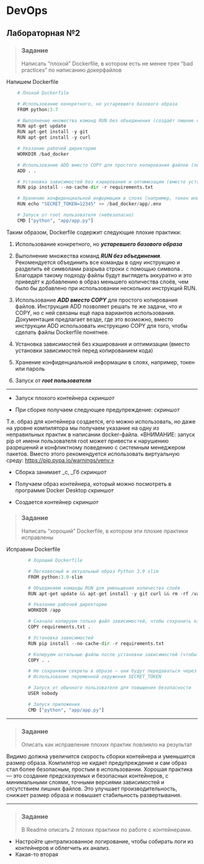 # DevOps

## Лабораторная №2

>
> ### Задание
>
> Написать “плохой” Dockerfile, в котором есть не менее трех “bad practices” по написанию докерфайлов
>

Напишем Dockerfile

```python
    # Плохой Dockerfile

    # Использование конкретного, но устаревшего базового образа
    FROM python:3.7

    # Выполнение множества команд RUN без объединения (создаёт лишние слои)
    RUN apt-get update
    RUN apt-get install -y git
    RUN apt-get install -y curl

    # Указание рабочей директории
    WORKDIR /bad_docker

    # Использование ADD вместо COPY для простого копирования файлов (лишние возможности, которые могут привести к ошибкам)
    ADD . .

    # Установка зависимостей без кэширования и оптимизации (вместо установки зависимостей перед копированием кода)
    RUN pip install --no-cache-dir -r requirements.txt

    # Хранение конфиденциальной информации в слоях (например, токен или пароль)
    RUN echo "SECRET_TOKEN=12345" >> /bad_docker/app/.env

    # Запуск от root пользователя (небезопасно)
    CMD ["python", "app/app.py"]
```

Таким образом, Dockerfile содержит следующие плохие практики:
1. Использование конкретного, но ***устаревшего базового образа***

1. Выполнение множества команд ***RUN без объединения***. Рекомендуется объединить все команды в одну инструкцию и разделить её
 символами разрыва строки с помощью символа \. Благодаря такому подходу файлы будут выглядеть аккуратно и это приведёт к
добавлению в образ меньшего количества слоёв, чем было бы добавлено при использовании нескольких инструкций RUN.

1. Использование ***ADD вместо COPY*** для простого копирования файлов. Инструкция ADD позволяет решать те же задачи, что и COPY,
но с ней связаны ещё пара вариантов использования. Документация предлагает везде, где это возможно, вместо инструкции ADD
использовать инструкцию COPY для того, чтобы сделать файлы Dockerfile понятнее.

1. Установка зависимостей без кэширования и оптимизации (вместо установки зависимостей перед копированием кода)

1. Хранение конфиденциальной информации в слоях, например, токен или пароль

2. Запуск от ***root пользователя***
   
***

-	Запуск плохого контейнера 
*скриншот*
 
-	При сборке получаем следующее предупреждение:
*скриншот*
 
Т.е. образ для контейнера создается, его можно использовать, но даже на уровне компилятора мы получаем указание на одну из неправильных
практик в написании docker-файла. 
«ВНИМАНИЕ: запуск pip от имени пользователя root может привести к нарушению разрешений и конфликтному поведению с системным менеджером 
пакетов. Вместо этого рекомендуется использовать виртуальную среду: https://pip.pypa.io/warnings/venv.»

-	Сборка занимает _с,  _Гб
*скриншот*

- Получаем образ контейнера, который можно посмотреть в программе Docker Desktop
*скриншот*

- Создается контейнер
*скриншот*


>
> ### Задание
>
> Написать “хороший” Dockerfile, в котором эти плохие практики исправлены
>

Исправим Dockerfile

```python
        # Хороший Dockerfile

        # Легковесный и актуальный образ Python 3.9 slim
        FROM python:3.9-slim

        # Объединяем команды RUN для уменьшения количества слоёв
        RUN apt-get update && apt-get install -y git curl && rm -rf /var/lib/apt/lists/*

        # Указание рабочей директории
        WORKDIR /app

        # Сначала копируем только файл зависимостей, чтобы сохранить кэш слоёв
        COPY requirements.txt .

        # Установка зависимостей
        RUN pip install --no-cache-dir -r requirements.txt

        # Копируем остальные файлы после установки зависимостей (чтобы изменения кода не пересобирали зависимости)
        COPY . .

        # Не сохраняем секреты в образе — они будут передаваться через переменные окружения
        # Использование переменной окружения SECRET_TOKEN

        # Запуск от обычного пользователя для повышения безопасности
        USER nobody

        # Запуск приложения
        CMD ["python", "app/app.py"]
```

***




>
> ### Задание
>
> Описать как исправление плохих практик повлияло на результат
>
>

Видимо должна увеличится скорость сборки контейнера и уменьшится размер образа. Компилятор не кидает предупреждение и сам образ стал более безопасным,
простым в использовании.
Хорошая практика — это создание предсказуемых и безопасных контейнеров, с минимальными слоями, точными версиями зависимостей и отсутствием лишних файлов.
Это улучшает производительность, снижает размер образа и повышает стабильность развертывания.


***

>
> ### Задание
>
> В Readme описать 2 плохих практики по работе с контейнерами. 
>

- Настройте централизованное логирование, чтобы собирать логи из контейнеров и облегчить их анализ.
- Какая-то вторая

